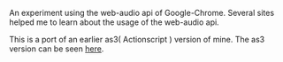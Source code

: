 An experiment using the web-audio api of Google-Chrome. Several sites helped me to learn about the usage of the web-audio api.

This is a port of an earlier as3( Actionscript ) version of mine. The as3 version can be seen [here](http://www.physics101online.com/physics101/draft/beats).
